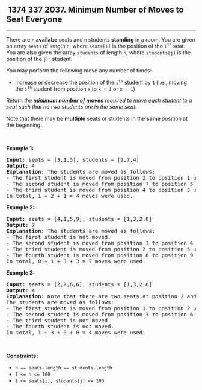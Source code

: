 <h2> 1374 337
2037. Minimum Number of Moves to Seat Everyone</h2><hr><div><p>There are <code>n</code> <strong>availabe </strong>seats and <code>n</code> students <strong>standing</strong> in a room. You are given an array <code>seats</code> of length <code>n</code>, where <code>seats[i]</code> is the position of the <code>i<sup>th</sup></code> seat. You are also given the array <code>students</code> of length <code>n</code>, where <code>students[j]</code> is the position of the <code>j<sup>th</sup></code> student.</p>

<p>You may perform the following move any number of times:</p>

<ul>
	<li>Increase or decrease the position of the <code>i<sup>th</sup></code> student by <code>1</code> (i.e., moving the <code>i<sup>th</sup></code> student from position&nbsp;<code>x</code>&nbsp;to <code>x + 1</code> or <code>x - 1</code>)</li>
</ul>

<p>Return <em>the <strong>minimum number of moves</strong> required to move each student to a seat</em><em> such that no two students are in the same seat.</em></p>

<p>Note that there may be <strong>multiple</strong> seats or students in the <strong>same </strong>position at the beginning.</p>

<p>&nbsp;</p>
<p><strong class="example">Example 1:</strong></p>

<pre><strong>Input:</strong> seats = [3,1,5], students = [2,7,4]
<strong>Output:</strong> 4
<strong>Explanation:</strong> The students are moved as follows:
- The first student is moved from position 2 to position 1 using 1 move.
- The second student is moved from position 7 to position 5 using 2 moves.
- The third student is moved from position 4 to position 3 using 1 move.
In total, 1 + 2 + 1 = 4 moves were used.
</pre>

<p><strong class="example">Example 2:</strong></p>

<pre><strong>Input:</strong> seats = [4,1,5,9], students = [1,3,2,6]
<strong>Output:</strong> 7
<strong>Explanation:</strong> The students are moved as follows:
- The first student is not moved.
- The second student is moved from position 3 to position 4 using 1 move.
- The third student is moved from position 2 to position 5 using 3 moves.
- The fourth student is moved from position 6 to position 9 using 3 moves.
In total, 0 + 1 + 3 + 3 = 7 moves were used.
</pre>

<p><strong class="example">Example 3:</strong></p>

<pre><strong>Input:</strong> seats = [2,2,6,6], students = [1,3,2,6]
<strong>Output:</strong> 4
<strong>Explanation:</strong> Note that there are two seats at position 2 and two seats at position 6.
The students are moved as follows:
- The first student is moved from position 1 to position 2 using 1 move.
- The second student is moved from position 3 to position 6 using 3 moves.
- The third student is not moved.
- The fourth student is not moved.
In total, 1 + 3 + 0 + 0 = 4 moves were used.
</pre>

<p>&nbsp;</p>
<p><strong>Constraints:</strong></p>

<ul>
	<li><code>n == seats.length == students.length</code></li>
	<li><code>1 &lt;= n &lt;= 100</code></li>
	<li><code>1 &lt;= seats[i], students[j] &lt;= 100</code></li>
</ul>
</div>